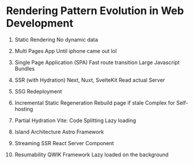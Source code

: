 # Rendering Pattern Evolution in Web Development

1. Static Rendering
    No dynamic data

2. Multi Pages App
    Until iphone came out lol

3. Single Page Application (SPA)
    Fast route transition
    Large Javascript Bundles

4. SSR (with Hydration)
    Next, Nuxt, SvelteKit
    Read actual Server

5. SSG
    Redeployment

6. Incremental Static Regeneration
    Rebuild page if stale
    Complex for Self-hosting

7. Partial Hydration
    Vite: Code Splitting
    Lazy loading

8. Island Architecture
    Astro Framework

9. Streaming SSR
    React Server Component

10. Resumability
    QWIK Framework
    Lazy loaded on the background

